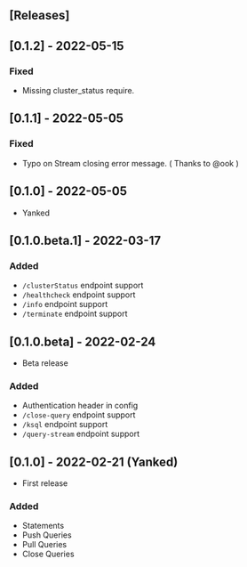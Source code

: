 ## [Releases]

## [0.1.2] - 2022-05-15

### Fixed

- Missing cluster_status require.

## [0.1.1] - 2022-05-05

### Fixed

- Typo on Stream closing error message. ( Thanks to @ook )

## [0.1.0] - 2022-05-05

- Yanked

## [0.1.0.beta.1] - 2022-03-17

### Added

- `/clusterStatus` endpoint support
- `/healthcheck` endpoint support
- `/info` endpoint support
- `/terminate` endpoint support

## [0.1.0.beta] - 2022-02-24

- Beta release

### Added

- Authentication header in config
- `/close-query` endpoint support
- `/ksql` endpoint support
- `/query-stream` endpoint support

## [0.1.0] - 2022-02-21 (Yanked)

- First release

### Added

- Statements
- Push Queries
- Pull Queries
- Close Queries
